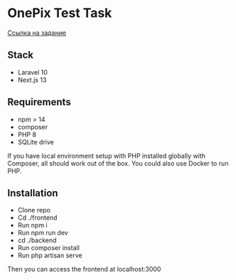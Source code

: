 # OnePix Test Task
[Ссылка на задание](https://docs.google.com/document/d/1iblFOs92q45ffXnLGpaeeGWG_Doj7GNJDJTEOWcZ72k/edit)

## Stack
- Laravel 10
- Next.js 13

## Requirements

- npm > 14
- composer
- PHP 8
- SQLite drive

If you have local environment setup with PHP installed globally with Composer, all should work out of the box.
You could also use Docker to run PHP.

## Installation

- Clone repo
- Cd ./frontend
- Run npm i
- Run npm run dev
- cd ./backend
- Run composer install
- Run php artisan serve

Then you can access the frontend at localhost:3000